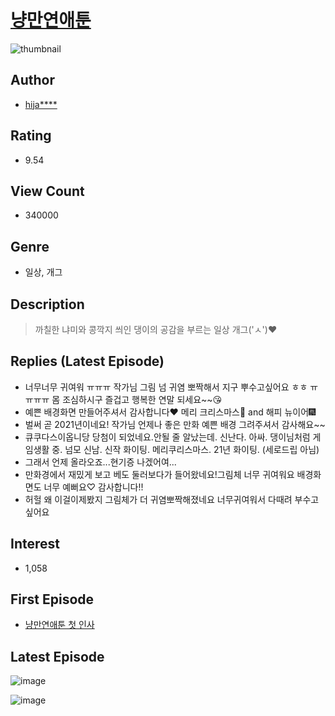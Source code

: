 # [냥만연애툰](https://comic.naver.com/bestChallenge/list?titleId=729024)
![thumbnail](https://image-comic.pstatic.net/user_contents_data/challenge_comic/2020/01/04/324819/thumbnail_202x1648a50be7a_c124_4194_b377_679d27c00713_00003825.JPEG)

## Author
- [hija****](https://comic.naver.com/artistTitle?id=324819)

## Rating
- 9.54

## View Count
- 340000

## Genre
- 일상, 개그

## Description
> 까칠한 냐미와 콩깍지 씌인 댕이의 공감을 부르는 일상 개그('ㅅ')♥

## Replies (Latest Episode)
- 너무너무 귀여워 ㅠㅠㅠ 작가님 그림 넘 귀염 뽀짝해서 지구 뿌수고싶어요 ㅎㅎ ㅠㅠㅠㅠ 몸 조심하시구 즐겁고 행복한 연말 되세요~~😘
- 예쁜 배경화면 만들어주셔서 감사합니다♥ 메리 크리스마스🎄 and 해피 뉴이어🎆
- 벌써 곧 2021년이네요! 작가님 언제나 좋은 만화 예쁜 배경 그려주셔서 감사해요~~
- 큐쿠다스이옵니당 당첨이 되었네요.안될 줄 알났는데. 신난다. 아싸. 댕이님처럼 게임생활 중. 넘모 신남. 신작 화이팅. 메리쿠리스마스. 21년 화이팅. (세로드립 아님)
- 그래서 언제 올라오죠...현기증 나겠어여...
- 만화경에서 재밌게 보고 베도 둘러보다가 들어왔네요!그림체 너무 귀여워요 배경화면도 너무 예뻐요♡ 감사합니다!!
- 허헐 왜 이걸이제봤지 그림체가 더 귀염뽀짝해졌네요 너무귀여워서 다때려 부수고싶어요

## Interest
- 1,058

## First Episode
- [냥만연애툰 첫 인사](https://comic.naver.com/bestChallenge/detail?titleId=729024&no=1)

## Latest Episode
![image](https://image-comic.pstatic.net/user_contents_data/challenge_comic/2020/12/25/324819/upload_3832898867514914403.jpeg)

![image](https://image-comic.pstatic.net/user_contents_data/challenge_comic/2020/12/25/324819/upload_7234581328172497208.jpeg)
